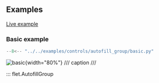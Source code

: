## Examples

[Live example](https://flet-controls-gallery.fly.dev/input/autofillgroup)

### Basic example

```python
--8<-- "../../examples/controls/autofill_group/basic.py"
```

![basic](../examples/controls/autofill_group/media/basic.gif){width="80%"}
/// caption
///

::: flet.AutofillGroup
